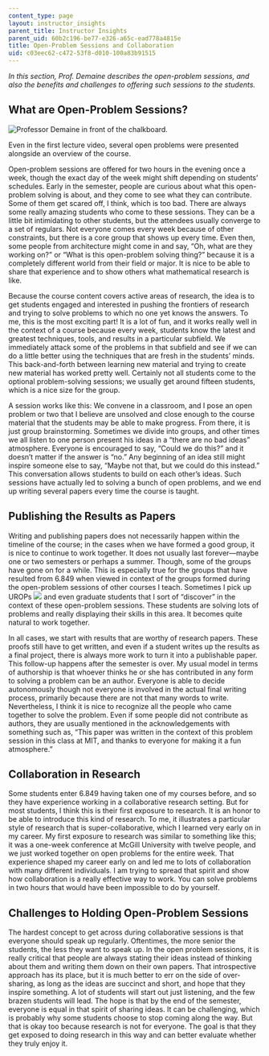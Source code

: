 ```yaml
---
content_type: page
layout: instructor_insights
parent_title: Instructor Insights
parent_uid: 60b2c196-be77-e326-a65c-ead778a4815e
title: Open-Problem Sessions and Collaboration
uid: c03eec62-c472-53f8-d010-100a83b91515
---
```


_In this section, Prof. Demaine describes the open-problem sessions, and also the benefits and challenges to offering such sessions to the students._

What are Open-Problem Sessions?
-------------------------------

![Professor Demaine in front of the chalkboard.](BASEURL_PLACEHOLDER/resources/6-849_openproblem)

Even in the first lecture video, several open problems were presented alongside an overview of the course.

Open-problem sessions are offered for two hours in the evening once a week, though the exact day of the week might shift depending on students’ schedules. Early in the semester, people are curious about what this open-problem solving is about, and they come to see what they can contribute. Some of them get scared off, I think, which is too bad. There are always some really amazing students who come to these sessions. They can be a little bit intimidating to other students, but the attendees usually converge to a set of regulars. Not everyone comes every week because of other constraints, but there is a core group that shows up every time. Even then, some people from architecture might come in and say, “Oh, what are they working on?” or “What is this open-problem solving thing?” because it is a completely different world from their field or major. It is nice to be able to share that experience and to show others what mathematical research is like.

Because the course content covers active areas of research, the idea is to get students engaged and interested in pushing the frontiers of research and trying to solve problems to which no one yet knows the answers. To me, this is the most exciting part! It is a lot of fun, and it works really well in the context of a course because every week, students know the latest and greatest techniques, tools, and results in a particular subfield. We immediately attack some of the problems in that subfield and see if we can do a little better using the techniques that are fresh in the students’ minds. This back-and-forth between learning new material and trying to create new material has worked pretty well. Certainly not all students come to the optional problem-solving sessions; we usually get around fifteen students, which is a nice size for the group.

A session works like this: We convene in a classroom, and I pose an open problem or two that I believe are unsolved and close enough to the course material that the students may be able to make progress. From there, it is just group brainstorming. Sometimes we divide into groups, and other times we all listen to one person present his ideas in a “there are no bad ideas” atmosphere. Everyone is encouraged to say, “Could we do this?” and it doesn’t matter if the answer is “no.” Any beginning of an idea still might inspire someone else to say, “Maybe not that, but we could do this instead.” This conversation allows students to build on each other’s ideas. Such sessions have actually led to solving a bunch of open problems, and we end up writing several papers every time the course is taught.

Publishing the Results as Papers
--------------------------------

Writing and publishing papers does not necessarily happen within the timeline of the course; in the cases when we have formed a good group, it is nice to continue to work together. It does not usually last forever—maybe one or two semesters or perhaps a summer. Though, some of the groups have gone on for a while. This is especially true for the groups that have resulted from 6.849 when viewed in context of the groups formed during the open-problem sessions of other courses I teach. Sometimes I pick up UROPs ![](/images/educator/icon-question-urop.png) and even graduate students that I sort of “discover” in the context of these open-problem sessions. These students are solving lots of problems and really displaying their skills in this area. It becomes quite natural to work together.

In all cases, we start with results that are worthy of research papers. These proofs still have to get written, and even if a student writes up the results as a final project, there is always more work to turn it into a publishable paper. This follow-up happens after the semester is over. My usual model in terms of authorship is that whoever thinks he or she has contributed in any form to solving a problem can be an author. Everyone is able to decide autonomously though not everyone is involved in the actual final writing process, primarily because there are not that many words to write. Nevertheless, I think it is nice to recognize all the people who came together to solve the problem. Even if some people did not contribute as authors, they are usually mentioned in the acknowledgements with something such as, “This paper was written in the context of this problem session in this class at MIT, and thanks to everyone for making it a fun atmosphere.”

Collaboration in Research
-------------------------

Some students enter 6.849 having taken one of my courses before, and so they have experience working in a collaborative research setting. But for most students, I think this is their first exposure to research. It is an honor to be able to introduce this kind of research. To me, it illustrates a particular style of research that is super-collaborative, which I learned very early on in my career. My first exposure to research was similar to something like this; it was a one-week conference at McGill University with twelve people, and we just worked together on open problems for the entire week. That experience shaped my career early on and led me to lots of collaboration with many different individuals. I am trying to spread that spirit and show how collaboration is a really effective way to work. You can solve problems in two hours that would have been impossible to do by yourself.

Challenges to Holding Open-Problem Sessions
-------------------------------------------

The hardest concept to get across during collaborative sessions is that everyone should speak up regularly. Oftentimes, the more senior the students, the less they want to speak up. In the open problem sessions, it is really critical that people are always stating their ideas instead of thinking about them and writing them down on their own papers. That introspective approach has its place, but it is much better to err on the side of over-sharing, as long as the ideas are succinct and short, and hope that they inspire something. A lot of students will start out just listening, and the few brazen students will lead. The hope is that by the end of the semester, everyone is equal in that spirit of sharing ideas. It can be challenging, which is probably why some students choose to stop coming along the way. But that is okay too because research is not for everyone. The goal is that they get exposed to doing research in this way and can better evaluate whether they truly enjoy it.